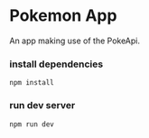 # Pokemon App

An app making use of the PokeApi.

### install dependencies

```
npm install
```

### run dev server

```
npm run dev
```
